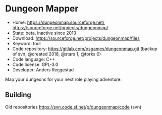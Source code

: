 # Dungeon Mapper

- Home: https://dungeonmap.sourceforge.net/, https://sourceforge.net/projects/dungeonmap/
- State: beta, inactive since 2013
- Download: https://sourceforge.net/projects/dungeonmap/files
- Keyword: tool
- Code repository: https://gitlab.com/osgames/dungeonmap.git (backup of svn, @created 2018, @stars 1, @forks 0)
- Code language: C++
- Code license: GPL-3.0
- Developer: Anders Reggestad

Map your dungeons for your next role playing adventure.

## Building

Old repositories https://svn.code.sf.net/p/dungeonmap/code (svn)